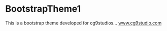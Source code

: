 BootstrapTheme1
===============

This is a bootstrap theme developed for cg9studios... www.cg9studio.com

